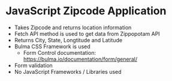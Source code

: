 # JavaScript Zipcode Application

- Takes Zipcode and returns location information
- Fetch API method is used to get data from Zippopotam API
- Returns City, State, Longtitude and Latitude
- Bulma CSS Framework is used 
    - Form Control documentation: https://bulma.io/documentation/form/general/
- Form validation
- No JavaScript Frameworks / Libraries used